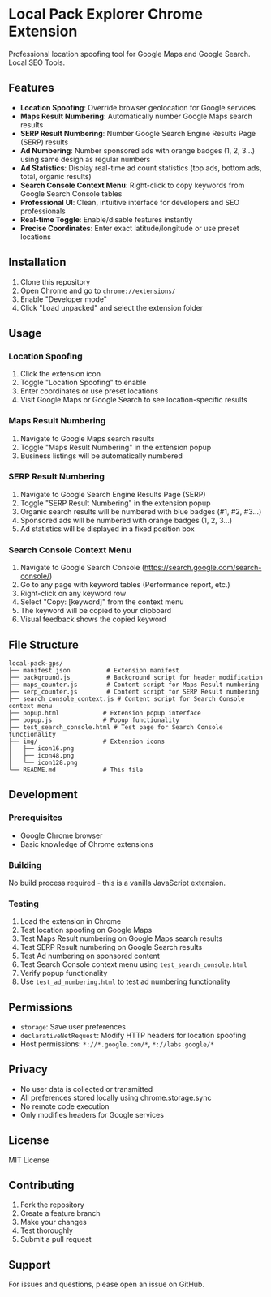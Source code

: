 # Local Pack Explorer Chrome Extension

Professional location spoofing tool for Google Maps and Google Search. Local SEO Tools.

## Features

- **Location Spoofing**: Override browser geolocation for Google services
- **Maps Result Numbering**: Automatically number Google Maps search results
- **SERP Result Numbering**: Number Google Search Engine Results Page (SERP) results
- **Ad Numbering**: Number sponsored ads with orange badges (1, 2, 3...) using same design as regular numbers
- **Ad Statistics**: Display real-time ad count statistics (top ads, bottom ads, total, organic results)
- **Search Console Context Menu**: Right-click to copy keywords from Google Search Console tables
- **Professional UI**: Clean, intuitive interface for developers and SEO professionals
- **Real-time Toggle**: Enable/disable features instantly
- **Precise Coordinates**: Enter exact latitude/longitude or use preset locations

## Installation

1. Clone this repository
2. Open Chrome and go to `chrome://extensions/`
3. Enable "Developer mode"
4. Click "Load unpacked" and select the extension folder

## Usage

### Location Spoofing
1. Click the extension icon
2. Toggle "Location Spoofing" to enable
3. Enter coordinates or use preset locations
4. Visit Google Maps or Google Search to see location-specific results

### Maps Result Numbering
1. Navigate to Google Maps search results
2. Toggle "Maps Result Numbering" in the extension popup
3. Business listings will be automatically numbered

### SERP Result Numbering
1. Navigate to Google Search Engine Results Page (SERP)
2. Toggle "SERP Result Numbering" in the extension popup
3. Organic search results will be numbered with blue badges (#1, #2, #3...)
4. Sponsored ads will be numbered with orange badges (1, 2, 3...)
5. Ad statistics will be displayed in a fixed position box

### Search Console Context Menu
1. Navigate to Google Search Console (https://search.google.com/search-console/)
2. Go to any page with keyword tables (Performance report, etc.)
3. Right-click on any keyword row
4. Select "Copy: [keyword]" from the context menu
5. The keyword will be copied to your clipboard
6. Visual feedback shows the copied keyword

## File Structure

```
local-pack-gps/
├── manifest.json          # Extension manifest
├── background.js          # Background script for header modification
├── maps_counter.js        # Content script for Maps Result numbering
├── serp_counter.js        # Content script for SERP Result numbering
├── search_console_context.js # Content script for Search Console context menu
├── popup.html            # Extension popup interface
├── popup.js              # Popup functionality
├── test_search_console.html # Test page for Search Console functionality
├── img/                  # Extension icons
│   ├── icon16.png
│   ├── icon48.png
│   └── icon128.png
└── README.md             # This file
```

## Development

### Prerequisites
- Google Chrome browser
- Basic knowledge of Chrome extensions

### Building
No build process required - this is a vanilla JavaScript extension.

### Testing
1. Load the extension in Chrome
2. Test location spoofing on Google Maps
3. Test Maps Result numbering on Google Maps search results
4. Test SERP Result numbering on Google Search results
5. Test Ad numbering on sponsored content
6. Test Search Console context menu using `test_search_console.html`
7. Verify popup functionality
8. Use `test_ad_numbering.html` to test ad numbering functionality

## Permissions

- `storage`: Save user preferences
- `declarativeNetRequest`: Modify HTTP headers for location spoofing
- Host permissions: `*://*.google.com/*`, `*://labs.google/*`

## Privacy

- No user data is collected or transmitted
- All preferences stored locally using chrome.storage.sync
- No remote code execution
- Only modifies headers for Google services

## License

MIT License

## Contributing

1. Fork the repository
2. Create a feature branch
3. Make your changes
4. Test thoroughly
5. Submit a pull request

## Support

For issues and questions, please open an issue on GitHub.
